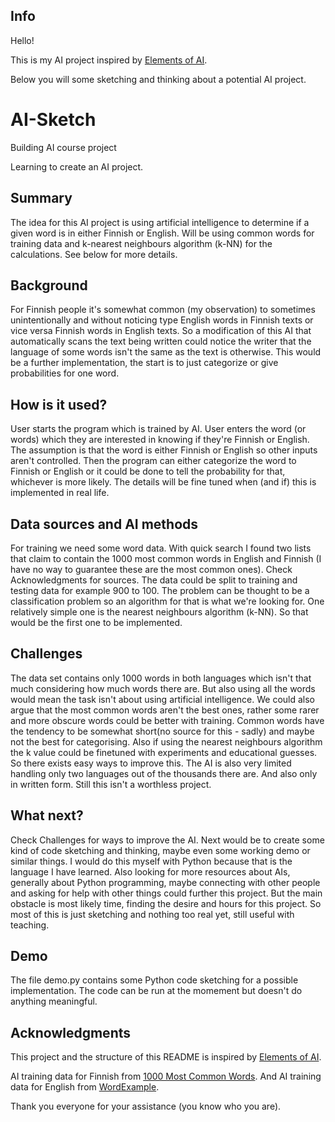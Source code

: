 ## Info

Hello!

This is my AI project inspired by [Elements of AI](https://www.elementsofai.com).

Below you will some sketching and thinking about a potential AI project.

# AI-Sketch
Building AI course project

Learning to create an AI project.

## Summary
The idea for this AI project is using artificial intelligence to determine if a given word is in either Finnish or English. Will be using common words for training data and k-nearest neighbours algorithm (k-NN) for the calculations. See below for more details.

## Background
For Finnish people it's somewhat common (my observation) to sometimes unintentionally and without noticing type English words in Finnish texts or vice versa Finnish words in English texts. So a modification of this AI that automatically scans the text being written could notice the writer that the language of some words isn't the same as the text is otherwise. This would be a further implementation, the start is to just categorize or give probabilities for one word.

## How is it used?
User starts the program which is trained by AI. User enters the word (or words) which they are interested in knowing if they're Finnish or English. The assumption is that the word is either Finnish or English so other inputs aren't controlled. Then the program can either categorize the word to Finnish or English or it could be done to tell the probability for that, whichever is more likely. The details will be fine tuned when (and if) this is implemented in real life.

## Data sources and AI methods
For training we need some word data. With quick search I found two lists that claim to contain the 1000 most common words in English and Finnish (I have no way to guarantee these are the most common ones). Check Acknowledgments for sources. The data could be split to training and testing data for example 900 to 100. The problem can be thought to be a classification problem so an algorithm for that is what we're looking for. One relatively simple one is the nearest neighbours algorithm (k-NN). So that would be the first one to be implemented.

## Challenges
The data set contains only 1000 words in both languages which isn't that much considering how much words there are. But also using all the words would mean the task isn't about using artificial intelligence. We could also argue that the most common words aren't the best ones, rather some rarer and more obscure words could be better with training. Common words have the tendency to be somewhat short(no source for this - sadly) and maybe not the best for categorising. Also if using the nearest neighbours algorithm the k value could be finetuned with experiments and educational guesses. So there exists easy ways to improve this. The AI is also very limited handling only two languages out of the thousands there are. And also only in written form. Still this isn't a worthless project.

## What next?
Check Challenges for ways to improve the AI. Next would be to create some kind of code sketching and thinking, maybe even some working demo or similar things. I would do this myself with Python because that is the language I have learned. Also looking for more resources about AIs, generally about Python programming, maybe connecting with other people and asking for help with other things could further this project. But the main obstacle is most likely time, finding the desire and hours for this project. So most of this is just sketching and nothing too real yet, still useful with teaching.

## Demo
The file demo.py contains some Python code sketching for a possible implementation. The code can be run at the momement but doesn't do anything meaningful.

## Acknowledgments
This project and the structure of this README is inspired by [Elements of AI](https://www.elementsofai.com).

AI training data for Finnish from [1000 Most Common Words](https://1000mostcommonwords.com/1000-most-common-finnish-words/). And AI training data for English from [WordExample](https://www.wordexample.com/list/most-common-words-1k).

Thank you everyone for your assistance (you know who you are).